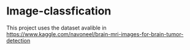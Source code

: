 # Image-classfication
This project uses the dataset avalible in https://www.kaggle.com/navoneel/brain-mri-images-for-brain-tumor-detection
